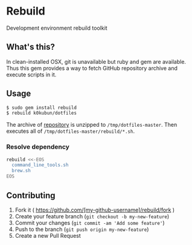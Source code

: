 # Rebuild

Development environment rebuild toolkit

## What's this?

In clean-installed OSX, git is unavailable but ruby and gem are available.
Thus this gem provides a way to fetch GitHub repository archive and execute scripts in it.

## Usage

```bash
$ sudo gem install rebuild
$ rebuild k0kubun/dotfiles
```

The archive of [repository](https://github.com/k0kubun/dotfiles) is unzipped to `/tmp/dotfiles-master`.
Then executes all of `/tmp/dotfiles-master/rebuild/*.sh`.

### Resolve dependency

```bash
rebuild <<-EOS
  command_line_tools.sh
  brew.sh
EOS
```

## Contributing

1. Fork it ( https://github.com/[my-github-username]/rebuild/fork )
2. Create your feature branch (`git checkout -b my-new-feature`)
3. Commit your changes (`git commit -am 'Add some feature'`)
4. Push to the branch (`git push origin my-new-feature`)
5. Create a new Pull Request
